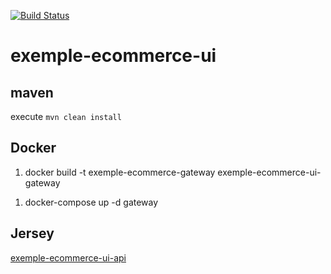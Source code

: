 [![Build Status](https://travis-ci.com/doudouchat/exemple-ecommerce-ui.svg?branch=master)](https://travis-ci.org/doudouchat/exemple-ecommerce-ui) 

# exemple-ecommerce-ui

## maven

<p>execute <code>mvn clean install</code></p>

## Docker

<ol>
<li>docker build -t exemple-ecommerce-gateway exemple-ecommerce-ui-gateway</li>
</ol>

<ol>
<li>docker-compose up -d gateway</li>
</ol>

## Jersey

[exemple-ecommerce-ui-api](/exemple-ecommerce-ui-api)
